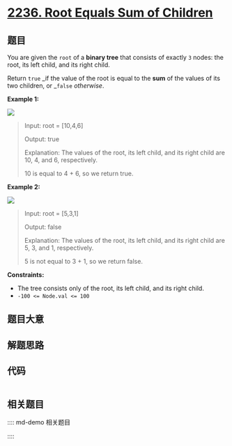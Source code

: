 # [2236. Root Equals Sum of Children](https://leetcode.com/problems/root-equals-sum-of-children/)

## 题目

You are given the `root` of a **binary tree** that consists of exactly `3`
nodes: the root, its left child, and its right child.

Return `true` _if the value of the root is equal to the **sum** of the values
of its two children, or _`false` _otherwise_.



**Example 1:**

![](https://assets.leetcode.com/uploads/2022/04/08/graph3drawio.png)

> Input: root = [10,4,6]
> 
> Output: true
> 
> Explanation: The values of the root, its left child, and its right child are 10, 4, and 6, respectively.
> 
> 10 is equal to 4 + 6, so we return true.

**Example 2:**

![](https://assets.leetcode.com/uploads/2022/04/08/graph3drawio-1.png)

> Input: root = [5,3,1]
> 
> Output: false
> 
> Explanation: The values of the root, its left child, and its right child are 5, 3, and 1, respectively.
> 
> 5 is not equal to 3 + 1, so we return false.

**Constraints:**

  * The tree consists only of the root, its left child, and its right child.
  * `-100 <= Node.val <= 100`


## 题目大意

## 解题思路

## 代码

```javascript

```

## 相关题目

:::: md-demo 相关题目

::::
